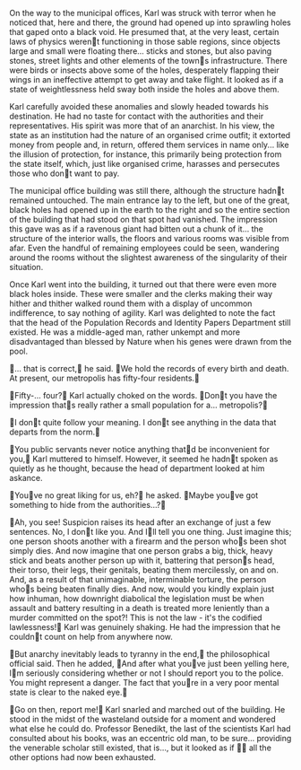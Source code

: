 On the way to the municipal offices, Karl was struck with terror when he noticed that, here and there, the ground had opened up into sprawling holes that gaped onto a black void. He presumed that, at the very least, certain laws of physics werent functioning in those sable regions, since objects large and small were floating there... sticks and stones, but also paving stones, street lights and other elements of the towns infrastructure. There were birds or insects above some of the holes, desperately flapping their wings in an ineffective attempt to get away and take flight. It looked as if a state of weightlessness held sway both inside the holes and above them.

Karl carefully avoided these anomalies and slowly headed towards his destination. He had no taste for contact with the authorities and their representatives. His spirit was more that of an anarchist. In his view, the state as an institution had the nature of an organised crime outfit; it extorted money from people and, in return, offered them services in name only... like the illusion of protection, for instance, this primarily being protection from the state itself, which, just like organised crime, harasses and persecutes those who dont want to pay. 

The municipal office building was still there, although the structure hadnt remained untouched. The main entrance lay to the left, but one of the great, black holes had opened up in the earth to the right and so the entire section of the building that had stood on that spot had vanished. The impression this gave was as if a ravenous giant had bitten out a chunk of it... the structure of the interior walls, the floors and various rooms was visible from afar. Even the handful of remaining employees could be seen, wandering around the rooms without the slightest awareness of the singularity of their situation. 

Once Karl went into the building, it turned out that there were even more black holes inside. These were smaller and the clerks making their way hither and thither walked round them with a display of uncommon indifference, to say nothing of agility. Karl was delighted to note the fact that the head of the Population Records and Identity Papers Department still existed. He was a middle-aged man, rather unkempt and more disadvantaged than blessed by Nature when his genes were drawn from the pool.

... that is correct, he said. We hold the records of every birth and death. At present, our metropolis has fifty-four residents.

Fifty-... four? Karl actually choked on the words. Dont you have the impression thats really rather a small population for a... metropolis?

I dont quite follow your meaning. I dont see anything in the data that departs from the norm.

You public servants never notice anything thatd be inconvenient for you, Karl muttered to himself. However, it seemed he hadnt spoken as quietly as he thought, because the head of department looked at him askance.

Youve no great liking for us, eh? he asked. Maybe youve got something to hide from the authorities...?

Ah, you see! Suspicion raises its head after an exchange of just a few sentences. No, I dont like you. And Ill tell you one thing. Just imagine this; one person shoots another with a firearm and the person whos been shot simply dies. And now imagine that one person grabs a big, thick, heavy stick and beats another person up with it, battering that persons head, their torso, their legs, their genitals, beating them mercilessly, on and on. And, as a result of that unimaginable, interminable torture, the person whos being beaten finally dies. And now, would you kindly explain just how inhuman, how downright diabolical the legislation must be when assault and battery resulting in a death is treated more leniently than a murder committed on the spot?! This is not the law - it's the codified lawlessness! Karl was genuinely shaking. He had the impression that he couldnt count on help from anywhere now.

But anarchy inevitably leads to tyranny in the end, the philosophical official said. Then he added, And after what youve just been yelling here, Im seriously considering whether or not I should report you to the police. You might represent a danger. The fact that youre in a very poor mental state is clear to the naked eye.

Go on then, report me! Karl snarled and marched out of the building. He stood in the midst of the wasteland outside for a moment and wondered what else he could do. Professor Benedikt, the last of the scientists Karl had consulted about his books, was an eccentric old man, to be sure... providing the venerable scholar still existed, that is..., but it looked as if  all the other options had now been exhausted. 
